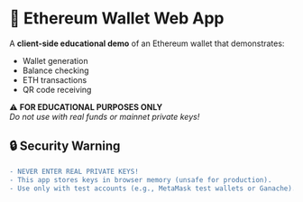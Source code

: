 # 🏦 Ethereum Wallet Web App

A **client-side educational demo** of an Ethereum wallet that demonstrates:
- Wallet generation
- Balance checking
- ETH transactions
- QR code receiving

⚠️ **FOR EDUCATIONAL PURPOSES ONLY**  
*Do not use with real funds or mainnet private keys!*

## 🔒 Security Warning
```diff
- NEVER ENTER REAL PRIVATE KEYS!
- This app stores keys in browser memory (unsafe for production).
- Use only with test accounts (e.g., MetaMask test wallets or Ganache).

